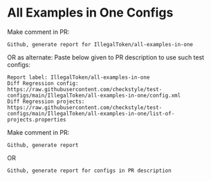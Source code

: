 # All Examples in One Configs
Make comment in PR:
```
Github, generate report for IllegalToken/all-examples-in-one
```
OR as alternate:
Paste below given to PR description to use such test configs:
```
Report label: IllegalToken/all-examples-in-one
Diff Regression config: https://raw.githubusercontent.com/checkstyle/test-configs/main/IllegalToken/all-examples-in-one/config.xml
Diff Regression projects: https://raw.githubusercontent.com/checkstyle/test-configs/main/IllegalToken/all-examples-in-one/list-of-projects.properties
```
Make comment in PR:
```
Github, generate report
```
OR
```
Github, generate report for configs in PR description
```
